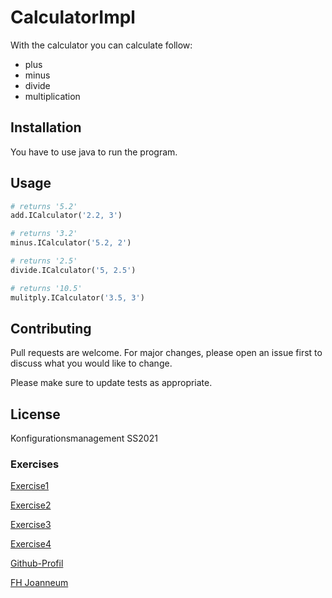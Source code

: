 # CalculatorImpl

With the calculator you can calculate follow: 

* plus
* minus
* divide
* multiplication

## Installation

You have to use java to run the program.

## Usage

```python
# returns '5.2'
add.ICalculator('2.2, 3')

# returns '3.2'
minus.ICalculator('5.2, 2')

# returns '2.5'
divide.ICalculator('5, 2.5')

# returns '10.5'
mulitply.ICalculator('3.5, 3')
```

## Contributing
Pull requests are welcome. For major changes, please open an issue first to discuss what you would like to change.

Please make sure to update tests as appropriate.

## License
Konfigurationsmanagement SS2021

### Exercises

[Exercise1](exercise1.md)

[Exercise2](exercise2.md)

[Exercise3](exercise3.md)

[Exercise4](exercise4.md)

[Github-Profil](https://github.com/ntascha)

[FH Joanneum](https://www.fh-joanneum.at)